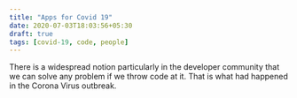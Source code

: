 ```yaml
---
title: "Apps for Covid 19"
date: 2020-07-03T18:03:56+05:30
draft: true
tags: [covid-19, code, people]
---
```


There is a widespread notion particularly in the developer community that we can solve any problem if we throw code at it. That is what had happened in the Corona Virus outbreak.
